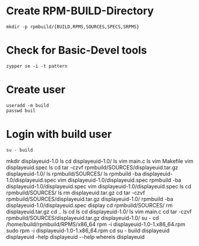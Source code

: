 # 
# Create RPM-BUILD-Directory
```
mkdir -p rpmbuild/{BUILD,RPMS,SOURCES,SPECS,SRPMS}
```
# Check for Basic-Devel tools
```
zypper se -i -t pattern
```
# Create user
```
useradd -m build
passwd buil
```
# Login with build user
```
su - build
```













mkdir displayeuid-1.0
ls
cd displayeuid-1.0/
ls
vim main.c
ls
vim Makefile
vim displayeuid.spec
ls
cd
tar -czvf rpmbuild/SOURCES/displayeuid.tar.gz displayeuid-1.0/
ls rpmbuild/SOURCES/
ls
rpmbuild -ba displayeuid-1.0/displayeuid.spec 
vim displayeuid-1.0/displayeuid.spec 
rpmbuild -ba displayeuid-1.0/displayeuid.spec 
vim displayeuid-1.0/displayeuid.spec 
ls
cd rpmbuild/SOURCES/
ls
rm displayeuid.tar.gz
cd
tar -czvf rpmbuild/SOURCES/displayeuid.tar.gz displayeuid-1.0/
rpmbuild -ba displayeuid-1.0/displayeuid.spec 
display
cd rpmbuild/SOURCES/
rm displayeuid.tar.gz
cd ..
ls
cd
ls
cd displayeuid-1.0/
ls
vim main.c 
cd
tar -czvf rpmbuild/SOURCES/displayeuid.tar.gz displayeuid-1.0/
su -
cd /home/build/rpmbuild/RPMS/x86_64
rpm -i displayeuid-1.0-1.x86_64.rpm 
sudo rpm -i displayeuid-1.0-1.x86_64.rpm 
cd
su - build 
displayeuid 
displayeuid -help
displayeuid --help
whereis displayeuid
